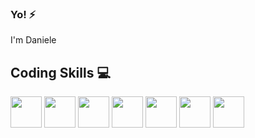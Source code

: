 ### Yo! ⚡ 

I'm Daniele 

## Coding Skills :computer:

<img src="https://cdn.jsdelivr.net/gh/devicons/devicon/icons/html5/html5-original.svg" height='50'/>
<img src="https://cdn.jsdelivr.net/gh/devicons/devicon/icons/css3/css3-original.svg" height='50'/>
<img src="https://cdn.jsdelivr.net/gh/devicons/devicon/icons/sass/sass-original.svg" height='50'/>
<img src="https://cdn.jsdelivr.net/gh/devicons/devicon/icons/bootstrap/bootstrap-original.svg" height='50'/>
<img src="https://cdn.jsdelivr.net/gh/devicons/devicon/icons/javascript/javascript-original.svg" height='50'/>
<img src="https://cdn.jsdelivr.net/gh/devicons/devicon/icons/typescript/typescript-original.svg" height='50'/>
<img src="https://cdn.jsdelivr.net/gh/devicons/devicon/icons/angularjs/angularjs-original.svg" height='50' />
